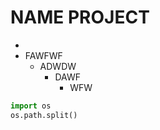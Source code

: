 # NAME PROJECT
-
- FAWFWF
    - ADWDW
        - DAWF
            - WFW

```python
import os
os.path.split()

```